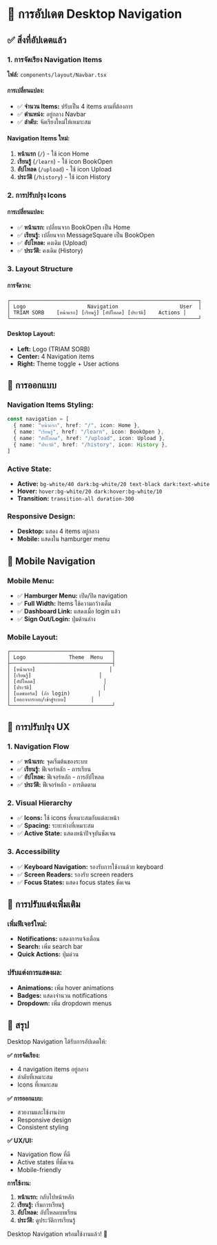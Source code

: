 # 🧭 การอัปเดต Desktop Navigation

## ✅ สิ่งที่อัปเดตแล้ว

### 1. **การจัดเรียง Navigation Items**
**ไฟล์:** `components/layout/Navbar.tsx`

#### การเปลี่ยนแปลง:
- ✅ **จำนวน Items:** ปรับเป็น 4 items ตามที่ต้องการ
- ✅ **ตำแหน่ง:** อยู่กลาง Navbar
- ✅ **ลำดับ:** จัดเรียงใหม่ให้เหมาะสม

#### Navigation Items ใหม่:
1. **หน้าแรก** (`/`) - ใช้ icon Home
2. **เรียนรู้** (`/learn`) - ใช้ icon BookOpen
3. **อัปโหลด** (`/upload`) - ใช้ icon Upload
4. **ประวัติ** (`/history`) - ใช้ icon History

### 2. **การปรับปรุง Icons**
#### การเปลี่ยนแปลง:
- ✅ **หน้าแรก:** เปลี่ยนจาก BookOpen เป็น Home
- ✅ **เรียนรู้:** เปลี่ยนจาก MessageSquare เป็น BookOpen
- ✅ **อัปโหลด:** คงเดิม (Upload)
- ✅ **ประวัติ:** คงเดิม (History)

### 3. **Layout Structure**
#### การจัดวาง:
```
┌─────────────────────────────────────────────────────────────┐
│ Logo                    Navigation                    User  │
│ TRIAM SORB    [หน้าแรก] [เรียนรู้] [อัปโหลด] [ประวัติ]    Actions │
└─────────────────────────────────────────────────────────────┘
```

#### Desktop Layout:
- **Left:** Logo (TRIAM SORB)
- **Center:** 4 Navigation items
- **Right:** Theme toggle + User actions

## 🎨 การออกแบบ

### Navigation Items Styling:
```typescript
const navigation = [
  { name: "หน้าแรก", href: "/", icon: Home },
  { name: "เรียนรู้", href: "/learn", icon: BookOpen },
  { name: "อัปโหลด", href: "/upload", icon: Upload },
  { name: "ประวัติ", href: "/history", icon: History },
]
```

### Active State:
- **Active:** `bg-white/40 dark:bg-white/20 text-black dark:text-white`
- **Hover:** `hover:bg-white/20 dark:hover:bg-white/10`
- **Transition:** `transition-all duration-300`

### Responsive Design:
- **Desktop:** แสดง 4 items อยู่กลาง
- **Mobile:** แสดงใน hamburger menu

## 📱 Mobile Navigation

### Mobile Menu:
- ✅ **Hamburger Menu:** เปิด/ปิด navigation
- ✅ **Full Width:** Items ใช้ความกว้างเต็ม
- ✅ **Dashboard Link:** แสดงเมื่อ login แล้ว
- ✅ **Sign Out/Login:** ปุ่มด้านล่าง

### Mobile Layout:
```
┌─────────────────────────────────┐
│ Logo              Theme  Menu   │
├─────────────────────────────────┤
│ [หน้าแรก]                        │
│ [เรียนรู้]                      │
│ [อัปโหลด]                      │
│ [ประวัติ]                       │
│ [แดชบอร์ด] (ถ้า login)         │
│ [ออกจากระบบ/เข้าสู่ระบบ]        │
└─────────────────────────────────┘
```

## 🎯 การปรับปรุง UX

### 1. **Navigation Flow**
- ✅ **หน้าแรก:** จุดเริ่มต้นของระบบ
- ✅ **เรียนรู้:** ฟีเจอร์หลัก - การเรียน
- ✅ **อัปโหลด:** ฟีเจอร์หลัก - การอัปโหลด
- ✅ **ประวัติ:** ฟีเจอร์หลัก - การติดตาม

### 2. **Visual Hierarchy**
- ✅ **Icons:** ใช้ icons ที่เหมาะสมกับแต่ละหน้า
- ✅ **Spacing:** ระยะห่างที่เหมาะสม
- ✅ **Active State:** แสดงหน้าปัจจุบันชัดเจน

### 3. **Accessibility**
- ✅ **Keyboard Navigation:** รองรับการใช้งานด้วย keyboard
- ✅ **Screen Readers:** รองรับ screen readers
- ✅ **Focus States:** แสดง focus states ชัดเจน

## 🔧 การปรับแต่งเพิ่มเติม

### เพิ่มฟีเจอร์ใหม่:
- **Notifications:** แสดงการแจ้งเตือน
- **Search:** เพิ่ม search bar
- **Quick Actions:** ปุ่มด่วน

### ปรับแต่งการแสดงผล:
- **Animations:** เพิ่ม hover animations
- **Badges:** แสดงจำนวน notifications
- **Dropdown:** เพิ่ม dropdown menus

## 🎯 สรุป

Desktop Navigation ได้รับการอัปเดตให้:

**✅ การจัดเรียง:**
- 4 navigation items อยู่กลาง
- ลำดับที่เหมาะสม
- Icons ที่เหมาะสม

**✅ การออกแบบ:**
- สวยงามและใช้งานง่าย
- Responsive design
- Consistent styling

**✅ UX/UI:**
- Navigation flow ที่ดี
- Active states ที่ชัดเจน
- Mobile-friendly

**การใช้งาน:**
1. **หน้าแรก:** กลับไปหน้าหลัก
2. **เรียนรู้:** เริ่มการเรียนรู้
3. **อัปโหลด:** อัปโหลดบทเรียน
4. **ประวัติ:** ดูประวัติการเรียนรู้

Desktop Navigation พร้อมใช้งานแล้ว! 🚀 